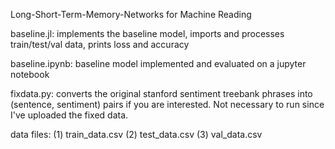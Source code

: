 Long-Short-Term-Memory-Networks for Machine Reading

baseline.jl: implements the baseline model, imports and processes train/test/val data, prints loss and accuracy

baseline.ipynb: baseline model implemented and evaluated on a jupyter notebook

fixdata.py: converts the original stanford sentiment treebank phrases into (sentence, sentiment) pairs if you are interested. Not necessary to run since I've uploaded the fixed data. 

data files:
	(1) train_data.csv
	(2) test_data.csv
	(3) val_data.csv

